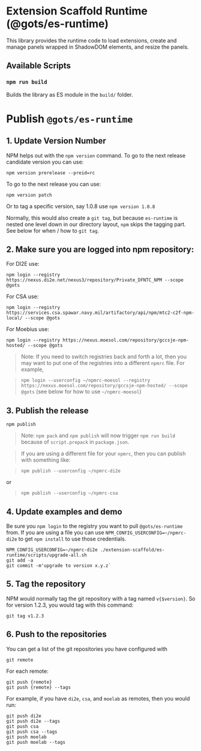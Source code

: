 # Extension Scaffold Runtime (@gots/es-runtime)

This library provides the runtime code
to load extensions, create and manage panels wrapped
in ShadowDOM elements, and resize the panels.

## Available Scripts

### `npm run build`

Builds the library as ES module in the `build/` folder.

# Publish `@gots/es-runtime`

## 1. Update Version Number

NPM helps out with the `npm version` command.
To go to the next release candidate version you can use:

```
npm version prerelease --preid=rc
```

To go to the next release you can use:

```
npm version patch
```

Or to tag a specific version, say 1.0.8 use `npm version 1.0.8`

Normally, this would also create a `git tag`, but because `es-runtime` is nested
one level down in our directory layout, `npm` skips the tagging part.
See below for when / how to `git tag`.

## 2. Make sure you are logged into npm repository:

For DI2E use:

```
npm login --registry https://nexus.di2e.net/nexus3/repository/Private_DFNTC_NPM --scope @gots
```

For CSA use:

```
npm login --registry https://services.csa.spawar.navy.mil/artifactory/api/npm/mtc2-c2f-npm-local/ --scope @gots
```

For Moebius use:

```
npm login --registry https://nexus.moesol.com/repository/gccsje-npm-hosted/ --scope @gots
```

  > Note: If you need to switch registries back and forth a lot,
  > then you may want to put one of the registries into a different `npmrc` file.
  > For example, 

  > `npm login --userconfig ~/npmrc-moesol --registry https://nexus.moesol.com/repository/gccsje-npm-hosted/ --scope @gots`
  > (see below for how to use `~/npmrc-moesol`)

## 3. Publish the release

```
npm publish
```

  > Note: `npm pack` and `npm publish` will now trigger `npm run build` because of `script.prepack` in `package.json`.

  > If you are using a different file for your `npmrc`, then you can publish with something like:
  
  > `npm publish --userconfig ~/npmrc-di2e`

  or

  > `npm publish --userconfig ~/npmrc-csa`

## 4. Update examples and demo

Be sure you `npm login` to the registry you want to pull `@gots/es-runtime` from.
If you are using a file you can use `NPM_CONFIG_USERCONFIG=~/npmrc-di2e` to get `npm install`
to use those credentials.

```
NPM_CONFIG_USERCONFIG=~/npmrc-di2e ./extension-scaffold/es-runtime/scripts/upgrade-all.sh
git add -a
git commit -m'upgrade to version x.y.z`
```

## 5. Tag the repository

NPM would normally tag the git repository with a tag named `v{$version}`.
So for version 1.2.3, you would tag with this command:

```
git tag v1.2.3
```

## 6. Push to the repositories

You can get a list of the git repositories you have configured with

```
git remote
```

For each remote:
```
git push {remote}
git push {remote} --tags
```

For example, if you have `di2e`, `csa`, and `moelab` as remotes, then you would run:

```
git push di2e
git push di2e --tags
git push csa
git push csa --tags
git push moelab
git push moelab --tags
```
